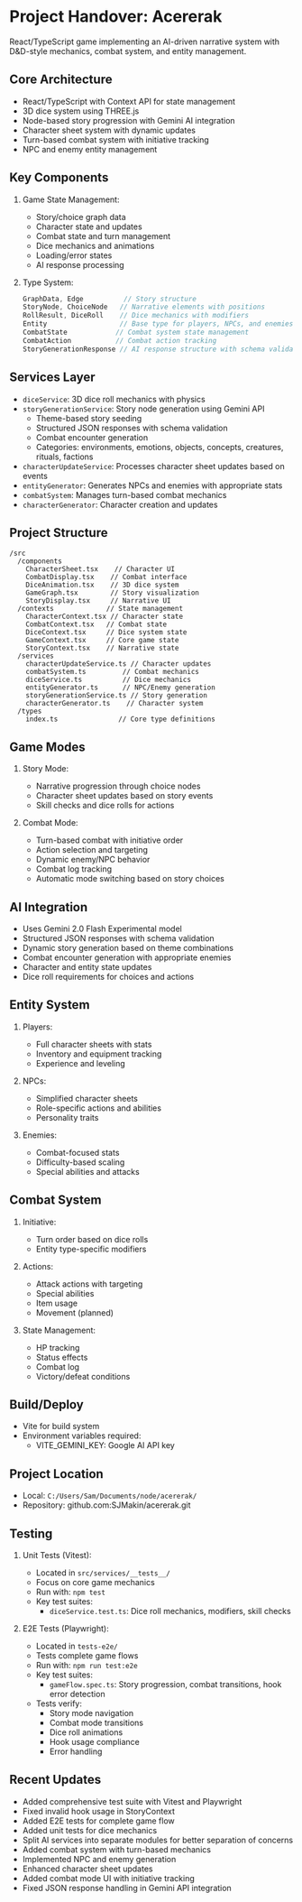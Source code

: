 # Project Handover: Acererak

React/TypeScript game implementing an AI-driven narrative system with D&D-style mechanics, combat system, and entity management.

## Core Architecture
- React/TypeScript with Context API for state management
- 3D dice system using THREE.js
- Node-based story progression with Gemini AI integration
- Character sheet system with dynamic updates
- Turn-based combat system with initiative tracking
- NPC and enemy entity management

## Key Components
1. Game State Management:
   - Story/choice graph data
   - Character state and updates
   - Combat state and turn management
   - Dice mechanics and animations
   - Loading/error states
   - AI response processing

2. Type System:
   ```typescript
   GraphData, Edge          // Story structure
   StoryNode, ChoiceNode   // Narrative elements with positions
   RollResult, DiceRoll    // Dice mechanics with modifiers
   Entity                  // Base type for players, NPCs, and enemies
   CombatState            // Combat system state management
   CombatAction           // Combat action tracking
   StoryGenerationResponse // AI response structure with schema validation
   ```

## Services Layer
- `diceService`: 3D dice roll mechanics with physics
- `storyGenerationService`: Story node generation using Gemini API
  - Theme-based story seeding
  - Structured JSON responses with schema validation
  - Combat encounter generation
  - Categories: environments, emotions, objects, concepts, creatures, rituals, factions
- `characterUpdateService`: Processes character sheet updates based on events
- `entityGenerator`: Generates NPCs and enemies with appropriate stats
- `combatSystem`: Manages turn-based combat mechanics
- `characterGenerator`: Character creation and updates

## Project Structure
```
/src
  /components
    CharacterSheet.tsx    // Character UI
    CombatDisplay.tsx    // Combat interface
    DiceAnimation.tsx    // 3D dice system
    GameGraph.tsx        // Story visualization
    StoryDisplay.tsx     // Narrative UI
  /contexts             // State management
    CharacterContext.tsx // Character state
    CombatContext.tsx   // Combat state
    DiceContext.tsx     // Dice system state
    GameContext.tsx     // Core game state
    StoryContext.tsx    // Narrative state
  /services
    characterUpdateService.ts // Character updates
    combatSystem.ts         // Combat mechanics
    diceService.ts          // Dice mechanics
    entityGenerator.ts      // NPC/Enemy generation
    storyGenerationService.ts // Story generation
    characterGenerator.ts    // Character system
  /types
    index.ts               // Core type definitions
```

## Game Modes
1. Story Mode:
   - Narrative progression through choice nodes
   - Character sheet updates based on story events
   - Skill checks and dice rolls for actions

2. Combat Mode:
   - Turn-based combat with initiative order
   - Action selection and targeting
   - Dynamic enemy/NPC behavior
   - Combat log tracking
   - Automatic mode switching based on story choices

## AI Integration
- Uses Gemini 2.0 Flash Experimental model
- Structured JSON responses with schema validation
- Dynamic story generation based on theme combinations
- Combat encounter generation with appropriate enemies
- Character and entity state updates
- Dice roll requirements for choices and actions

## Entity System
1. Players:
   - Full character sheets with stats
   - Inventory and equipment tracking
   - Experience and leveling

2. NPCs:
   - Simplified character sheets
   - Role-specific actions and abilities
   - Personality traits

3. Enemies:
   - Combat-focused stats
   - Difficulty-based scaling
   - Special abilities and attacks

## Combat System
1. Initiative:
   - Turn order based on dice rolls
   - Entity type-specific modifiers

2. Actions:
   - Attack actions with targeting
   - Special abilities
   - Item usage
   - Movement (planned)

3. State Management:
   - HP tracking
   - Status effects
   - Combat log
   - Victory/defeat conditions

## Build/Deploy
- Vite for build system
- Environment variables required:
  - VITE_GEMINI_KEY: Google AI API key

## Project Location
- Local: `C:/Users/Sam/Documents/node/acererak/`
- Repository: github.com:SJMakin/acererak.git

## Testing
1. Unit Tests (Vitest):
   - Located in `src/services/__tests__/`
   - Focus on core game mechanics
   - Run with: `npm test`
   - Key test suites:
     - `diceService.test.ts`: Dice roll mechanics, modifiers, skill checks

2. E2E Tests (Playwright):
   - Located in `tests-e2e/`
   - Tests complete game flows
   - Run with: `npm run test:e2e`
   - Key test suites:
     - `gameFlow.spec.ts`: Story progression, combat transitions, hook error detection
   - Tests verify:
     - Story mode navigation
     - Combat mode transitions
     - Dice roll animations
     - Hook usage compliance
     - Error handling

## Recent Updates
- Added comprehensive test suite with Vitest and Playwright
- Fixed invalid hook usage in StoryContext
- Added E2E tests for complete game flow
- Added unit tests for dice mechanics
- Split AI services into separate modules for better separation of concerns
- Added combat system with turn-based mechanics
- Implemented NPC and enemy generation
- Enhanced character sheet updates
- Added combat mode UI with initiative tracking
- Fixed JSON response handling in Gemini API integration
